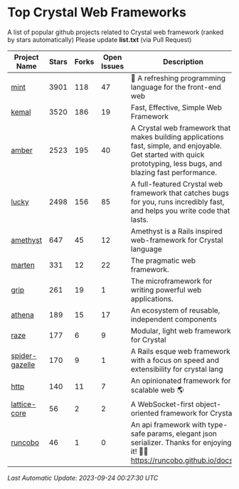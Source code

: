 # Top Crystal Web Frameworks

A list of popular github projects related to Crystal web framework (ranked by stars automatically)
Please update **list.txt** (via Pull Request)

| Project Name | Stars | Forks | Open Issues | Description | Last Commit |
| ------------ | ----- | ----- | ----------- | ----------- | ----------- |
| [mint](https://github.com/mint-lang/mint) |3901|118|47|:leaves: A refreshing programming language for the front-end web|2023-09-23T18:02:23Z|
| [kemal](https://github.com/kemalcr/kemal) |3520|186|19|Fast, Effective, Simple Web Framework|2023-09-23T07:48:45Z|
| [amber](https://github.com/amberframework/amber) |2523|195|40|A Crystal web framework that makes building applications fast, simple, and enjoyable. Get started with quick prototyping, less bugs, and blazing fast performance.|2023-08-26T05:18:32Z|
| [lucky](https://github.com/luckyframework/lucky) |2498|156|85|A full-featured Crystal web framework that catches bugs for you, runs incredibly fast, and helps you write code that lasts.|2023-09-22T18:00:24Z|
| [amethyst](https://github.com/amethyst-framework/amethyst) |647|45|12|Amethyst is a Rails inspired web-framework for Crystal language|2018-02-10T19:35:15Z|
| [marten](https://github.com/martenframework/marten) |331|12|22|The pragmatic web framework.|2023-09-21T15:54:43Z|
| [grip](https://github.com/grip-framework/grip) |261|19|1|The microframework for writing powerful web applications.|2023-09-09T11:28:58Z|
| [athena](https://github.com/athena-framework/athena) |189|15|17|An ecosystem of reusable, independent components|2023-09-18T13:24:48Z|
| [raze](https://github.com/samueleaton/raze) |177|6|9|Modular, light web framework for Crystal|2021-01-02T01:20:01Z|
| [spider-gazelle](https://github.com/spider-gazelle/spider-gazelle) |170|9|1|A Rails esque web framework with a focus on speed and extensibility for crystal lang|2023-07-26T23:29:07Z|
| [http](https://github.com/onyxframework/http) |140|11|7|An opinionated framework for scalable web 🌎|2019-08-13T09:00:30Z|
| [lattice-core](https://github.com/jasonl99/lattice-core) |56|2|2|A WebSocket-first object-oriented framework for Crystal|2017-03-31T23:57:57Z|
| [runcobo](https://github.com/runcobo/runcobo) |46|1|0|An api framework with type-safe params, elegant json serializer. Thanks for enjoying it! 👻👻 https://runcobo.github.io/docs/|2022-03-16T06:43:35Z|

*Last Automatic Update: 2023-09-24 00:27:30 UTC*